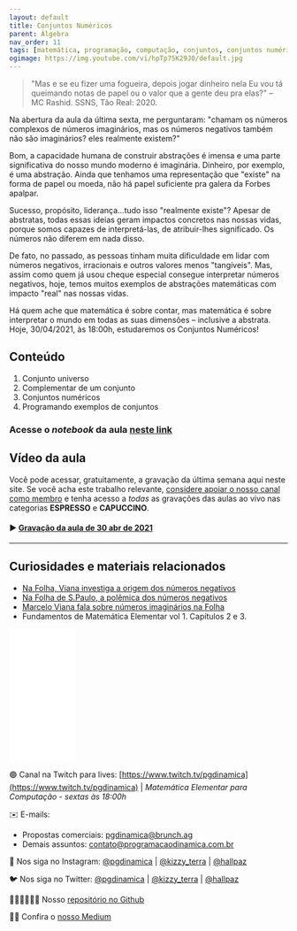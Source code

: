 ```yaml
---
layout: default
title: Conjuntos Numéricos
parent: Álgebra
nav_order: 11
tags: [matemática, programação, computação, conjuntos, conjuntos numéricos]
ogimage: https://img.youtube.com/vi/hpTp75K29J0/default.jpg
---
```


> "Mas e se eu fizer uma fogueira, depois jogar dinheiro nela
> Eu vou tá queimando notas de papel ou o valor que a gente deu pra elas?" 
> – MC Rashid. SSNS, Tão Real: 2020.

Na abertura da aula da última sexta, me perguntaram:
"chamam os números complexos de números imaginários, mas os números negativos também não são imaginários? eles realmente existem?"

Bom, a capacidade humana de construir abstrações é imensa e uma parte significativa do nosso mundo moderno é imaginária. Dinheiro, por exemplo, é uma abstração. Ainda que tenhamos uma representação que "existe" na forma de papel ou moeda, não há papel suficiente pra galera da Forbes apalpar. 

Sucesso, propósito, liderança…tudo isso "realmente existe"? Apesar de abstratas, todas essas ideias geram impactos concretos nas nossas vidas, porque somos capazes de interpretá-las, de atribuir-lhes significado. Os números não diferem em nada disso. 

De fato, no passado, as pessoas tinham muita dificuldade em lidar com números negativos, irracionais e outros valores menos "tangíveis". Mas, assim como quem já usou cheque especial consegue interpretar números negativos, hoje, temos muitos exemplos de abstrações matemáticas com impacto "real" nas nossas vidas.

Há quem ache que matemática é sobre contar, mas matemática é sobre interpretar o mundo em todas as suas dimensões – inclusive a abstrata. Hoje, 30/04/2021, às 18:00h, estudaremos os Conjuntos Numéricos!

## Conteúdo 

1. Conjunto universo
2. Complementar de um conjunto
3. Conjuntos numéricos
4. Programando exemplos de conjuntos


### Acesse o *notebook* da aula <a href="/notebooks/mec010_conjuntos.html" target="_black">neste link</a>

## Vídeo da aula

Você pode acessar, gratuitamente, a gravação da última semana aqui neste site. Se você acha este trabalho relevante, [considere apoiar o nosso canal como membro](https://youtube.com/join) e tenha acesso a *todas* as gravações das aulas ao vivo nas categorias **ESPRESSO** e **CAPUCCINO**. 

#### ▶️ [Gravação da aula de 30 abr de 2021](https://youtu.be/hpTp75K29J0)
-------

## Curiosidades e materiais relacionados

* [Na Folha, Viana investiga a origem dos números negativos](https://impa.br/noticias/na-folha-viana-investiga-a-origem-dos-numeros-negativos/)
* [Na Folha de S.Paulo, a polêmica dos números negativos](https://impa.br/en_US/noticias/na-folha-de-s-paulo-a-polemica-dos-numeros-negativos/)
* [Marcelo Viana fala sobre números imaginários na Folha](https://impa.br/noticias/marcelo-viana-fala-sobre-numeros-imaginarios-na-folha/)
* Fundamentos de Matemática Elementar vol 1. Capítulos 2 e 3.

<iframe style="width:120px;height:240px;" marginwidth="0" marginheight="0" scrolling="no" frameborder="0" src="//ws-na.amazon-adsystem.com/widgets/q?ServiceVersion=20070822&OneJS=1&Operation=GetAdHtml&MarketPlace=BR&source=ac&ref=qf_sp_asin_til&ad_type=product_link&tracking_id=hallpaz-20&marketplace=amazon&amp;region=BR&placement=8535704558&asins=8535704558&linkId=ccb520df2f68545a10bcd1f878b28fed&show_border=false&link_opens_in_new_window=false&price_color=333333&title_color=0066c0&bg_color=ffffff">
    </iframe>


🟣 Canal na Twitch para lives: [https://www.twitch.tv/pgdinamica](https://www.twitch.tv/pgdinamica) | *Matemática Elementar para Computação - sextas às 18:00h*


✉️ E-mails:
* Propostas comerciais: [pgdinamica@brunch.ag](mailto:pgdinamica@brunch.ag)
* Demais assuntos: [contato@programacaodinamica.com.br](mailto:contato@programacaodinamica.com.br)

📸 Nos siga no Instagram: [@pgdinamica](https://instagram.com/pgdinamica) | [@kizzy_terra](https://instagram.com/kizzy_terra) | [@hallpaz](https://instagram.com/hallpaz)

🐦 Nos siga no Twitter: [@pgdinamica](https://twitter.com/pgdinamica) | [@kizzy_terra](https://twitter.com/kizzy_terra) | [@hallpaz](https://twitter.com/hallpaz)

👩🏾‍💻👨🏾‍💻 Nosso [repositório no Github](https://github.com/programacaodinamica)

✍🏾 Confira o [nosso Medium](https://medium.com/programacaodinamica)


